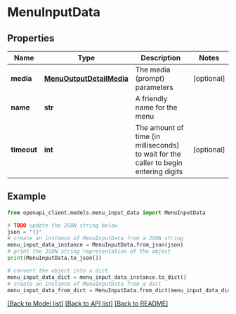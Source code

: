 # MenuInputData


## Properties

Name | Type | Description | Notes
------------ | ------------- | ------------- | -------------
**media** | [**MenuOutputDetailMedia**](MenuOutputDetailMedia.md) | The media (prompt) parameters | [optional] 
**name** | **str** | A friendly name for the menu | 
**timeout** | **int** | The amount of time (in milliseconds) to wait for the caller to begin entering digits | [optional] 

## Example

```python
from openapi_client.models.menu_input_data import MenuInputData

# TODO update the JSON string below
json = "{}"
# create an instance of MenuInputData from a JSON string
menu_input_data_instance = MenuInputData.from_json(json)
# print the JSON string representation of the object
print(MenuInputData.to_json())

# convert the object into a dict
menu_input_data_dict = menu_input_data_instance.to_dict()
# create an instance of MenuInputData from a dict
menu_input_data_from_dict = MenuInputData.from_dict(menu_input_data_dict)
```
[[Back to Model list]](../README.md#documentation-for-models) [[Back to API list]](../README.md#documentation-for-api-endpoints) [[Back to README]](../README.md)


